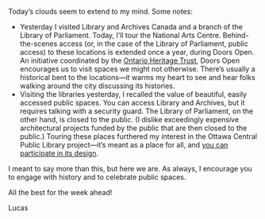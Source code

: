 Today’s clouds seem to extend to my mind. Some notes:

- Yesterday I visited Library and Archives Canada and a branch of the Library of Parliament. Today, I’ll tour the National Arts Centre. Behind-the-scenes access (or, in the case of the Library of Parliament, public access) to these locations is extended once a year, during Doors Open. An initiative coordinated by the [Ontario Heritage Trust](https://www.heritagetrust.on.ca/), Doors Open encourages us to visit spaces we might not otherwise. There’s usually a historical bent to the locations—it warms my heart to see and hear folks walking around the city discussing its histories.
- Visiting the libraries yesterday, I recalled the value of beautiful, easily accessed public spaces. You can access Library and Archives, but it requires talking with a security guard. The Library of Parliament, on the other hand, is closed to the public. (I dislike exceedingly expensive architectural projects funded by the public that are then closed to the public.) Touring these places furthered my interest in the Ottawa Central Public Library project—it’s meant as a place for all, and [you can participate in its design](https://ottawacentrallibrary.ca/get-involved).

I meant to say more than this, but here we are. As always, I encourage you to engage with history and to celebrate public spaces.

All the best for the week ahead!

Lucas